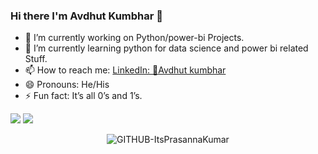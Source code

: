 ### Hi there I'm Avdhut Kumbhar 👋
- 🔭 I’m currently working on Python/power-bi Projects.
- 🌱 I’m currently learning python for data science and power bi related Stuff.
- 📫 How to reach me: [LinkedIn: 🎯Avdhut kumbhar](https://www.linkedin.com/in/avdhut-kumbhar-0a1b4316b/) 
- 😄 Pronouns: He/His
- ⚡ Fun fact: It’s all 0’s and 1’s.
<img src="https://github-readme-stats.vercel.app/api?username=Avdhutpy&&show_icons=true&title_color=ffffff&icon_color=bb2acf&text_color=daf7dc&bg_color=191919">
<img src= "https://github-readme-stats.vercel.app/api/top-langs/?username=ItsPrasannaKumar&theme=tokyonight">
<!-- <p align="center"><img src="https://profile-counter.glitch.me/{ItsPrasannaKumar}/count.svg"/></p> -->
<p align="center"> <img src="https://komarev.com/ghpvc/?username=GITHUB-ItsPrasannaKumar&label=Profile%20views&color=ce9927&style=flat" alt="GITHUB-ItsPrasannaKumar" /> </p>
